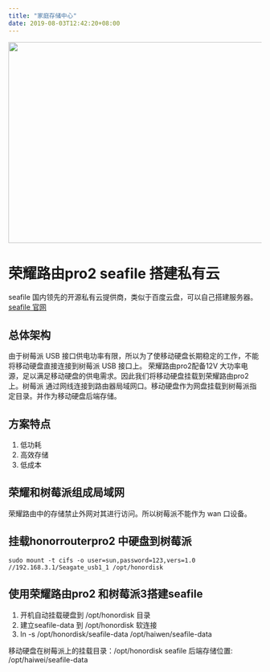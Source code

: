 ```yaml
---
title: "家庭存储中心"
date: 2019-08-03T12:42:20+08:00
---
```


<img src = "/post/honorpro2.png" width  = "600" height = "400" div align = right/>

# 荣耀路由pro2 seafile 搭建私有云

seafile 国内领先的开源私有云提供商，类似于百度云盘，可以自己搭建服务器。 
[seafile 官网](https://www.seafile.com/)


## 总体架构

由于树莓派 USB 接口供电功率有限，所以为了使移动硬盘长期稳定的工作，不能将移动硬盘直接连接到树莓派 USB 接口上。
荣耀路由pro2配备12V 大功率电源，足以满足移动硬盘的供电需求。因此我们将移动硬盘挂载到荣耀路由pro2 上。树莓派
通过网线连接到路由器局域网口。移动硬盘作为网盘挂载到树莓派指定目录。并作为移动硬盘后端存储。

## 方案特点

1. 低功耗
2. 高效存储
3. 低成本

## 荣耀和树莓派组成局域网

荣耀路由中的存储禁止外网对其进行访问。所以树莓派不能作为 wan 口设备。


## 挂载honorrouterpro2 中硬盘到树莓派

```
sudo mount -t cifs -o user=sun,password=123,vers=1.0 //192.168.3.1/Seagate_usb1_1 /opt/honordisk
```


## 使用荣耀路由pro2 和树莓派3搭建seafile

1. 开机自动挂载硬盘到 /opt/honordisk 目录
2. 建立seafile-data 到 /opt/honordisk 软连接
3. ln -s /opt/honordisk/seafile-data /opt/haiwen/seafile-data

移动硬盘在树莓派上的挂载目录：/opt/honordisk
seafile 后端存储位置: /opt/haiwei/seafile-data
